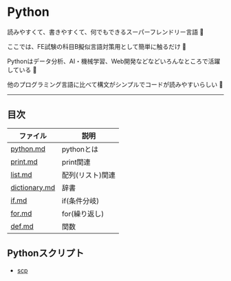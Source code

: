 # Python

読みやすくて、書きやすくて、何でもできるスーパーフレンドリー言語 :dog:

ここでは、FE試験の科目B擬似言語対策用として簡単に触るだけ :dog:

Pythonはデータ分析、AI・機械学習、Web開発などなどいろんなところで活躍している :dog:

他のプログラミング言語に比べて構文がシンプルでコードが読みやすいらしい :dog:

---

## 目次

| ファイル                       | 説明                     |
|--------------------------------|--------------------------|
| [python.md](python.md)         | pythonとは               |
| [print.md](print.md)           | print関連                |
| [list.md](list.md)             | 配列(リスト)関連         |
| [dictionary.md](dictionary.md) | 辞書                     |
| [if.md](if.md)                 | if(条件分岐)             |
| [for.md](for.md)               | for(繰り返し)            |
| [def.md](def.md)               | 関数                     |

## Pythonスクリプト

- [scp](./scp/)

